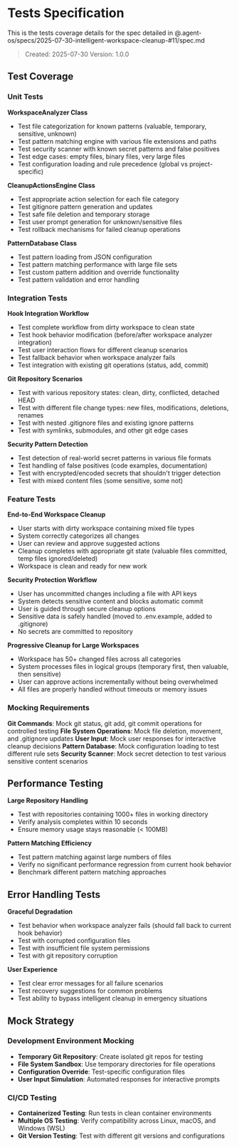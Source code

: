 # Tests Specification

This is the tests coverage details for the spec detailed in @.agent-os/specs/2025-07-30-intelligent-workspace-cleanup-#11/spec.md

> Created: 2025-07-30
> Version: 1.0.0

## Test Coverage

### Unit Tests

**WorkspaceAnalyzer Class**
- Test file categorization for known patterns (valuable, temporary, sensitive, unknown)
- Test pattern matching engine with various file extensions and paths
- Test security scanner with known secret patterns and false positives
- Test edge cases: empty files, binary files, very large files
- Test configuration loading and rule precedence (global vs project-specific)

**CleanupActionsEngine Class**
- Test appropriate action selection for each file category
- Test gitignore pattern generation and updates  
- Test safe file deletion and temporary storage
- Test user prompt generation for unknown/sensitive files
- Test rollback mechanisms for failed cleanup operations

**PatternDatabase Class**
- Test pattern loading from JSON configuration
- Test pattern matching performance with large file sets
- Test custom pattern addition and override functionality
- Test pattern validation and error handling

### Integration Tests

**Hook Integration Workflow**
- Test complete workflow from dirty workspace to clean state
- Test hook behavior modification (before/after workspace analyzer integration)
- Test user interaction flows for different cleanup scenarios
- Test fallback behavior when workspace analyzer fails
- Test integration with existing git operations (status, add, commit)

**Git Repository Scenarios**
- Test with various repository states: clean, dirty, conflicted, detached HEAD
- Test with different file change types: new files, modifications, deletions, renames
- Test with nested .gitignore files and existing ignore patterns
- Test with symlinks, submodules, and other git edge cases

**Security Pattern Detection**
- Test detection of real-world secret patterns in various file formats
- Test handling of false positives (code examples, documentation)
- Test with encrypted/encoded secrets that shouldn't trigger detection
- Test with mixed content files (some sensitive, some not)

### Feature Tests

**End-to-End Workspace Cleanup**
- User starts with dirty workspace containing mixed file types
- System correctly categorizes all changes
- User can review and approve suggested actions
- Cleanup completes with appropriate git state (valuable files committed, temp files ignored/deleted)
- Workspace is clean and ready for new work

**Security Protection Workflow**
- User has uncommitted changes including a file with API keys
- System detects sensitive content and blocks automatic commit
- User is guided through secure cleanup options
- Sensitive data is safely handled (moved to .env.example, added to .gitignore)
- No secrets are committed to repository

**Progressive Cleanup for Large Workspaces**
- Workspace has 50+ changed files across all categories
- System processes files in logical groups (temporary first, then valuable, then sensitive)
- User can approve actions incrementally without being overwhelmed
- All files are properly handled without timeouts or memory issues

### Mocking Requirements

**Git Commands**: Mock git status, git add, git commit operations for controlled testing
**File System Operations**: Mock file deletion, movement, and .gitignore updates
**User Input**: Mock user responses for interactive cleanup decisions
**Pattern Database**: Mock configuration loading to test different rule sets
**Security Scanner**: Mock secret detection to test various sensitive content scenarios

## Performance Testing

**Large Repository Handling**
- Test with repositories containing 1000+ files in working directory
- Verify analysis completes within 10 seconds
- Ensure memory usage stays reasonable (< 100MB)

**Pattern Matching Efficiency**  
- Test pattern matching against large numbers of files
- Verify no significant performance regression from current hook behavior
- Benchmark different pattern matching approaches

## Error Handling Tests

**Graceful Degradation**
- Test behavior when workspace analyzer fails (should fall back to current hook behavior)
- Test with corrupted configuration files
- Test with insufficient file system permissions
- Test with git repository corruption

**User Experience**
- Test clear error messages for all failure scenarios
- Test recovery suggestions for common problems
- Test ability to bypass intelligent cleanup in emergency situations

## Mock Strategy

### Development Environment Mocking
- **Temporary Git Repository**: Create isolated git repos for testing
- **File System Sandbox**: Use temporary directories for file operations
- **Configuration Override**: Test-specific configuration files
- **User Input Simulation**: Automated responses for interactive prompts

### CI/CD Testing
- **Containerized Testing**: Run tests in clean container environments
- **Multiple OS Testing**: Verify compatibility across Linux, macOS, and Windows (WSL)
- **Git Version Testing**: Test with different git versions and configurations